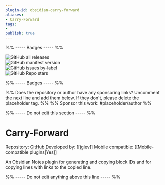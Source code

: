 ```yaml
---
plugin-id: obsidian-carry-forward
aliases:
- Carry-Forward
tags: 
- 
publish: true
---
```


%% ----- Badges ----- %%

![GitHub all releases](https://img.shields.io/github/downloads/jglev/obsidian-carry-forward/total?color=573E7A&logo=github&style=for-the-badge)   
![GitHub manifest version](https://img.shields.io/github/manifest-json/v/jglev/obsidian-carry-forward?color=573E7A&logo=github&style=for-the-badge)   
![GitHub issues by-label](https://img.shields.io/github/issues/jglev/obsidian-carry-forward/help%20wanted?color=573E7A&logo=github&style=for-the-badge)   
![GitHub Repo stars](https://img.shields.io/github/stars/jglev/obsidian-carry-forward?color=573E7A&logo=github&style=for-the-badge)

%% ----- Badges ----- %%

%% Does the repository or author have any sponsoring links? Uncomment the next line and add them below. If they don't, please delete the placeholder tag. %%
%% Sponsor this work: #placeholder/author %%

%% ----- Do not edit this section ----- %%

# Carry-Forward

Repository: [GitHub](https://github.com/jglev/obsidian-carry-forward)
Developed by: [[jglev]]
Mobile compatible: [[Mobile-compatible plugins|Yes]]

An Obsidian Notes plugin for generating and copying block IDs and for copying lines with links to the copied line.

%% ----- Do not edit anything above this line ----- %% 
